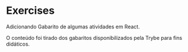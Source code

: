 # Exercises

Adicionando Gabarito de algumas atividades em React.

O conteúdo foi tirado dos gabaritos disponibilizados pela Trybe para fins didáticos.
